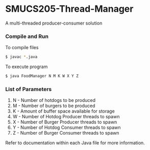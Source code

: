 # SMUCS205-Thread-Manager
A multi-threaded producer-consumer solution

### Compile and Run

To compile files

```bash
$ javac *.java
```

To execute program
```bash
$ java FoodManager N M K W X Y Z
```

### List of Parameters
1. N - Number of hotdogs to be produced
2. M - Number of burgers to be produced
3. K - Amount of buffer space available for storage
4. W - Number of Hotdog Producer threads to spawn
5. X - Number of Burger Producer threads to spawn
6. Y - Number of Hotdog Consumer threads to spawn
7. Z - Number of Burger Consumer threads to spawn

Refer to documentation within each Java file for more information.

